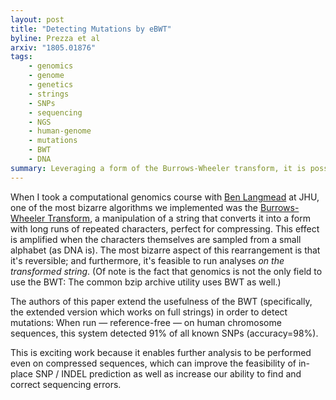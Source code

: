 ```yaml
---
layout: post
title: "Detecting Mutations by eBWT"
byline: Prezza et al
arxiv: "1805.01876"
tags:
    - genomics
    - genome
    - genetics
    - strings
    - SNPs
    - sequencing
    - NGS
    - human-genome
    - mutations
    - BWT
    - DNA
summary: Leveraging a form of the Burrows-Wheeler transform, it is possible to indentify SNP clusters in a human genome.
---
```


When I took a computational genomics course with [Ben Langmead](http://www.langmead-lab.org/) at JHU, one of the most bizarre algorithms we implemented was the [Burrows-Wheeler Transform](https://en.wikipedia.org/wiki/Burrows%E2%80%93Wheeler_transform), a manipulation of a string that converts it into a form with long runs of repeated characters, perfect for compressing. This effect is amplified when the characters themselves are sampled from a small alphabet (as DNA is). The most bizarre aspect of this rearrangement is that it's reversible; and furthermore, it's feasible to run analyses _on the transformed string_. (Of note is the fact that genomics is not the only field to use the BWT: The common bzip archive utility uses BWT as well.)

The authors of this paper extend the usefulness of the BWT (specifically, the extended version which works on full strings) in order to detect mutations: When run — reference-free — on human chromosome sequences, this system detected 91% of all known SNPs (accuracy=98%).

This is exciting work because it enables further analysis to be performed even on compressed sequences, which can improve the feasibility of in-place SNP / INDEL prediction as well as increase our ability to find and correct sequencing errors.
